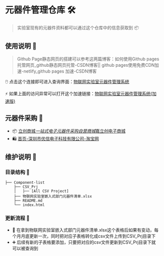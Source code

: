 # 元器件管理仓库 🛠️

> 实验室现有的元器件资料都可以通过这个仓库中的信息获取到 📦
> 

## 使用说明 📖

> Github Page静态网页的搭建可以参考这两篇博客：如何使用Github pages托管网页_github静态网页托管-CSDN博客|| github pages使用免费CDN加速-netlify_github pages 加速-CSDN博客
> 

🖱️ 点击这个连接即可进入查询界面：[物联网实验室元器件管理系统](https://csust-iotqrs.github.io/Component-list/)

> 
> 

⚡ 如果上面的访问异常可以打开这个加速链接：[物联网实验室元器件管理系统(加速版)](https://component-list-1.netlify.app/)

> 
> 

## 元器件采购 🛒

- 📦 [立创商城*一站式电子元器件采购自营商城*嘉立创电子商城](https://www.szlcsc.com/?lcsc_vid=Q1dcAwVfFFlfVwdeRwdcA1QFQ1VdAwBWFQVXAlBTE1cxVl%E6%9E%81%E9%80%9F%E6%A8%A1%E5%BC%8FQVRZVFJeRlFWUzsOAxUeFF5JWAIASQYPGQZABAsLWA%3D%3D)
- 🛍️ [首页-深圳市优信电子科技有限公司-淘宝网](https://shop131282813.taobao.com/?spm=a21n57.shop_search.0.0.603724c9fh0J0Z)

## 维护说明 🔧

### 目录结构 📁

```
├── Component-list
    ├── CSV_Prj
    │   ├── [All CSV Project]
    ├── 物联网实验室嵌入式部门元器件清单.xlsx
    ├── README.md
    └── index.html
```

### 更新流程 🔄

- 📅 在拿到物联网实验室嵌入式部门元器件清单.xlsx这个表格后如果有变动，每个月月底更新一次，同时把对应子表格转化成csv文件上传到CSV_Prj目录下
- ➕ 后续有新的子表格要添加，只要把对应的csv文件更新到CSV_Prj目录下就可以被查询到
